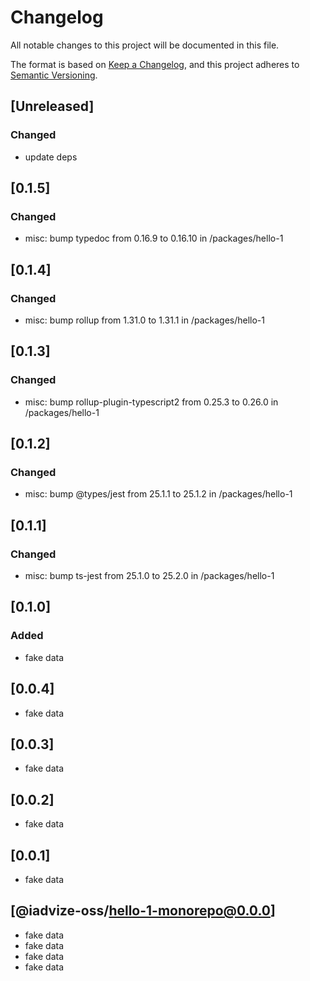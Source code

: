 # Changelog

All notable changes to this project will be documented in this file.

The format is based on [Keep a Changelog](https://keepachangelog.com/en/1.0.0/),
and this project adheres to [Semantic Versioning](https://semver.org/spec/v2.0.0.html).

## [Unreleased]

### Changed

-   update deps

## [0.1.5]

### Changed

-   misc: bump typedoc from 0.16.9 to 0.16.10 in /packages/hello-1

## [0.1.4]

### Changed

-   misc: bump rollup from 1.31.0 to 1.31.1 in /packages/hello-1

## [0.1.3]

### Changed

-   misc: bump rollup-plugin-typescript2 from 0.25.3 to 0.26.0 in /packages/hello-1

## [0.1.2]

### Changed

-   misc: bump @types/jest from 25.1.1 to 25.1.2 in /packages/hello-1

## [0.1.1]

### Changed

-   misc: bump ts-jest from 25.1.0 to 25.2.0 in /packages/hello-1

## [0.1.0]

### Added

-   fake data

## [0.0.4]

-   fake data

## [0.0.3]

-   fake data

## [0.0.2]

-   fake data

## [0.0.1]

-   fake data

## [@iadvize-oss/hello-1-monorepo@0.0.0]

-   fake data
-   fake data
-   fake data
-   fake data
